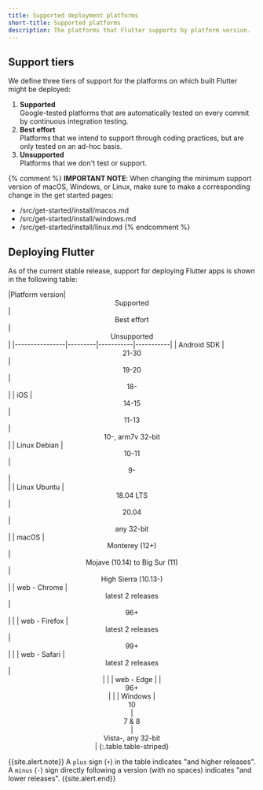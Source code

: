 ```yaml
---
title: Supported deployment platforms
short-title: Supported platforms
description: The platforms that Flutter supports by platform version.
---
```


## Support tiers

We define three tiers of support for the platforms on
which built Flutter might be deployed:

1. **Supported**<br>
   Google-tested platforms that
   are automatically tested on every commit
   by continuous integration testing.
1. **Best effort**<br>
   Platforms that we intend to support through
   coding practices,
   but are only tested on an ad-hoc basis.
1. **Unsupported**<br>
   Platforms that we don't test or support.
   
{% comment %}
**IMPORTANT NOTE**:
When changing the minimum support version of macOS, Windows, or Linux,
make sure to make a corresponding change in the get started pages:
  * /src/get-started/install/macos.md
  * /src/get-started/install/windows.md
  * /src/get-started/install/linux.md
{% endcomment %}


## Deploying Flutter

As of the current stable release,
support for deploying Flutter apps is shown in the
following table:

<div class="table-wrapper" markdown="1">
|Platform version|<center>Supported</center>|<center>Best effort</center>|<center>Unsupported</center>|
|----------------|---------|-----------|-----------|
| Android SDK    |<center>21-30</center>|<center>19-20</center>|<center>18-</center>|
| iOS            |<center>14-15</center>|<center>11-13</center>|<center>10-, arm7v 32-bit</center>|
| Linux Debian   |<center>10-11</center>|<center>9-</center>|<center></center>|
| Linux Ubuntu   |<center>18.04 LTS</center>|<center>20.04</center>|<center>any 32-bit</center>|
| macOS          |<center>Monterey (12+)</center>|<center>Mojave (10.14) to Big Sur (11)</center>|<center>High Sierra (10.13-)</center> |
| web - Chrome   |<center>latest 2 releases</center>|<center>96+</center>| |
| web - Firefox  |<center>latest 2 releases</center>|<center>99+</center>| |
| web - Safari   |<center>latest 2 releases</center>|<center>| |
| web - Edge     | |<center>96+</center>| |
| Windows        |<center>10</center>|<center>7 & 8</center>|<center>Vista-, any 32-bit</center>|
{:.table.table-striped}
</div>

{{site.alert.note}}
  A `plus` sign (`+`) in the table indicates "and higher releases".
  A `minus` (`-`) sign directly following a version (with no spaces)
  indicates "and lower releases".
{{site.alert.end}}
